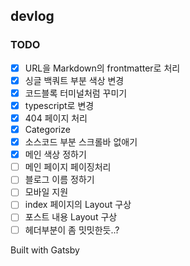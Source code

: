 ## devlog

### TODO

- [x] URL을 Markdown의 frontmatter로 처리
- [x] 싱글 백쿼트 부분 색상 변경
- [x] 코드블록 터미널처럼 꾸미기
- [x] typescript로 변경
- [x] 404 페이지 처리
- [x] Categorize
- [x] 소스코드 부분 스크롤바 없애기
- [x] 메인 색상 정하기
- [ ] 메인 페이지 페이징처리
- [ ] 블로그 이름 정하기
- [ ] 모바일 지원
- [ ] index 페이지의 Layout 구상
- [ ] 포스트 내용 Layout 구상
- [ ] 헤더부분이 좀 밋밋한듯..?

Built with Gatsby
